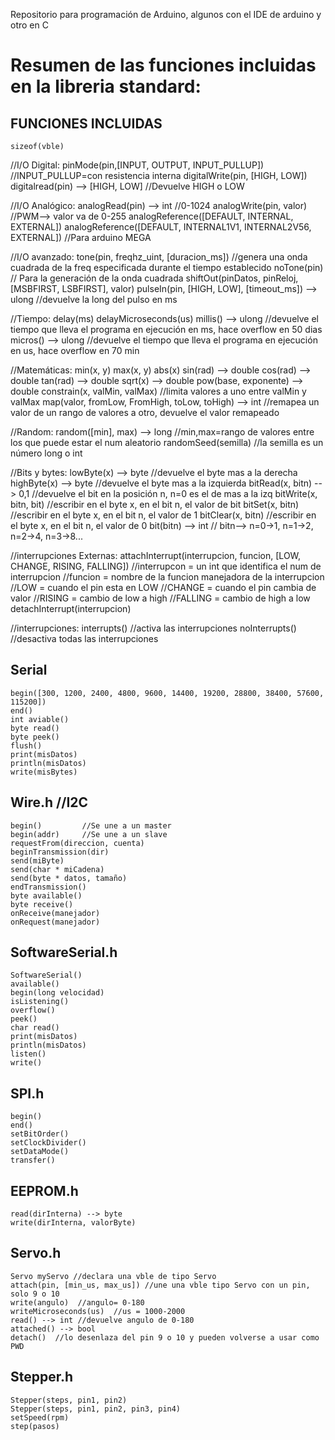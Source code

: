 Repositorio para programación de Arduino, algunos con el IDE de arduino y otro en C

Resumen de las funciones incluidas en la libreria standard:
==========================================================

FUNCIONES INCLUIDAS
-------------------
	sizeof(vble)

//I/O Digital:
	pinMode(pin,[INPUT, OUTPUT, INPUT_PULLUP])    	//INPUT_PULLUP=con resistencia interna
	digitalWrite(pin, [HIGH, LOW])
	digitalread(pin)  --> [HIGH, LOW]  				//Devuelve HIGH o LOW

//I/O Analógico:
	analogRead(pin) --> int  //0-1024
	analogWrite(pin, valor)  //PWM--> valor va de 0-255
    	analogReference([DEFAULT, INTERNAL, EXTERNAL])
    	analogReference([DEFAULT, INTERNAL1V1, INTERNAL2V56, EXTERNAL])  //Para arduino MEGA

//I/O avanzado:
	tone(pin, freqhz_uint, [duracion_ms])  //genera una onda cuadrada de la freq especificada durante el tiempo establecido
	noTone(pin)  // Para la generación de la onda cuadrada
	shiftOut(pinDatos, pinReloj, [MSBFIRST, LSBFIRST], valor)
	pulseIn(pin, [HIGH, LOW], [timeout_ms]) --> ulong  //devuelve la long del pulso en ms

//Tiempo:
    delay(ms)
	delayMicroseconds(us)
    millis() --> ulong  //devuelve el tiempo que lleva el programa en ejecución en ms, hace overflow en 50 dias
    micros() --> ulong  //devuelve el tiempo que lleva el programa en ejecución en us, hace overflow en 70 min

//Matemáticas:
	min(x, y)
	max(x, y)
	abs(x)
	sin(rad) --> double
	cos(rad) --> double
	tan(rad) --> double
	sqrt(x) --> double
	pow(base, exponente) --> double
	constrain(x, valMin, valMax) //limita valores a uno entre valMin y valMax
	map(valor, fromLow, FromHigh, toLow, toHigh) --> int //remapea un valor de un rango de valores a otro, devuelve el valor remapeado

//Random:
	random([min], max) --> long  //min,max=rango de valores entre los que puede estar el num aleatorio
    randomSeed(semilla) //la semilla es un número long o int

//Bits y bytes:
	lowByte(x) --> byte 		//devuelve el byte mas a la derecha 
	highByte(x) --> byte 		//devuelve el byte mas a la izquierda
	bitRead(x, bitn) --> 0,1  	//devuelve el bit en la posición n, n=0 es el de mas a la izq
	bitWrite(x, bitn, bit) 		//escribir en el byte x, en el bit n, el valor de bit
 	bitSet(x, bitn)  		//escribir en el byte x, en el bit n, el valor de 1
	bitClear(x, bitn)  		//escribir en el byte x, en el bit n, el valor de 0
	bit(bitn) --> int  		// bitn--> n=0->1, n=1->2, n=2->4, n=3->8...

//interrupciones Externas:
	attachInterrupt(interrupcion, funcion, [LOW, CHANGE, RISING, FALLING])
        //interrupcon = un int que identifica el num de interrupcion
        //funcion = nombre de la funcion manejadora de la interrupcion
        //LOW = cuando el pin esta en LOW
        //CHANGE = cuando el pin cambia de valor
        //RISING = cambio de low a high
        //FALLING = cambio de high a low
    detachInterrupt(interrupcion)

//interrupciones:
    interrupts()  //activa las interrupciones
    noInterrupts()  //desactiva todas las interrupciones

Serial
------
	begin([300, 1200, 2400, 4800, 9600, 14400, 19200, 28800, 38400, 57600, 115200])
	end()
	int aviable()
	byte read()
	byte peek()
	flush()
	print(misDatos)
	println(misDatos)
	write(misBytes)



Wire.h  //I2C
------
    begin()         //Se une a un master
    begin(addr)     //Se une a un slave
    requestFrom(direccion, cuenta)
    beginTransmission(dir)
    send(miByte)
    send(char * miCadena)
    send(byte * datos, tamaño)
    endTransmission()
    byte available()
    byte receive()
    onReceive(manejador)
    onRequest(manejador)
    

SoftwareSerial.h
----------------
    SoftwareSerial()
    available()
    begin(long velocidad)
    isListening()
    overflow()
    peek()
    char read()
    print(misDatos)
    println(misDatos)
    listen()
    write()
    
SPI.h
-----
    begin()
    end()
    setBitOrder()
    setClockDivider()
    setDataMode()
    transfer()

EEPROM.h
--------
    read(dirInterna) --> byte
    write(dirInterna, valorByte)

Servo.h
-------
    Servo myServo //declara una vble de tipo Servo
    attach(pin, [min_us, max_us]) //une una vble tipo Servo con un pin, solo 9 o 10
    write(angulo)  //angulo= 0-180 
    writeMicroseconds(us)  //us = 1000-2000
    read() --> int //devuelve angulo de 0-180
    attached() --> bool 
    detach()  //lo desenlaza del pin 9 o 10 y pueden volverse a usar como PWD


Stepper.h
---------
    Stepper(steps, pin1, pin2)
    Stepper(steps, pin1, pin2, pin3, pin4)
    setSpeed(rpm)
    step(pasos)
